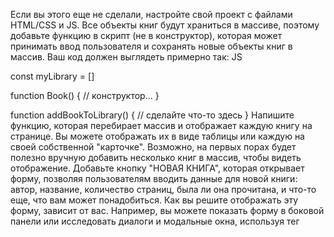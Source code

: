 Если вы этого еще не сделали, настройте свой проект с файлами HTML/CSS и JS.
Все объекты книг будут храниться в массиве, поэтому добавьте функцию в скрипт (не в конструктор), которая может принимать ввод пользователя и сохранять новые объекты книг в массив. Ваш код должен выглядеть примерно так:
JS


const myLibrary = []

function Book() {
  // конструктор...
}

function addBookToLibrary() {
  // сделайте что-то здесь
}
Напишите функцию, которая перебирает массив и отображает каждую книгу на странице. Вы можете отображать их в виде таблицы или каждую на своей собственной "карточке". Возможно, на первых порах будет полезно вручную добавить несколько книг в массив, чтобы видеть отображение.
Добавьте кнопку "НОВАЯ КНИГА", которая открывает форму, позволяя пользователям вводить данные для новой книги: автор, название, количество страниц, была ли она прочитана, и что-то еще, что вам может понадобиться. Как вы решите отображать эту форму, зависит от вас. Например, вы можете показать форму в боковой панели или исследовать диалоги и модальные окна, используя тег <dialog>. Тем не менее, скорее всего, вы столкнетесь с проблемой, когда отправка вашей формы не будет работать так, как вы ожидаете. Это потому, что ввод submit по умолчанию пытается отправить данные на сервер. Если вы выполняли дополнительную часть для задания с калькулятором, вам может быть знаком event.preventDefault();. Повторно изучите документацию по event.preventDefault и посмотрите, как вы можете решить эту проблему!
Добавьте кнопку на отображении каждой книги для удаления книги из библиотеки.
Вам нужно будет ассоциировать свои элементы DOM с фактическими объектами книг каким-то образом. Одно из простых решений - дать им атрибут данных, соответствующий индексу массива библиотеки.
Добавьте кнопку на отображении каждой книги для изменения ее статуса read.
Для удобства вам нужно создать функцию, переключающую статус read книги на вашем экземпляре прототипа Book.